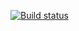 [![Build status](https://badge.buildkite.com/448e620ba9fd8059231f89f287f6dc08576ee42d8c8050d9f8.svg)](https://buildkite.com/mobilpadde/the-sim-four)

